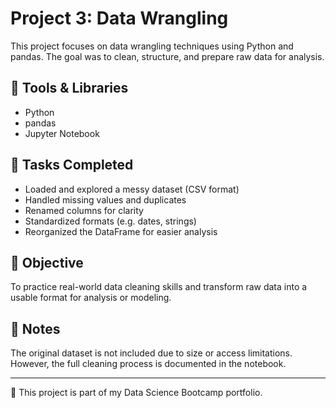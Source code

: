 ﻿# Project 3: Data Wrangling

This project focuses on data wrangling techniques using Python and pandas. The goal was to clean, structure, and prepare raw data for analysis.

## 🧰 Tools & Libraries
- Python
- pandas
- Jupyter Notebook

## 📌 Tasks Completed
- Loaded and explored a messy dataset (CSV format)
- Handled missing values and duplicates
- Renamed columns for clarity
- Standardized formats (e.g. dates, strings)
- Reorganized the DataFrame for easier analysis

## 🎯 Objective
To practice real-world data cleaning skills and transform raw data into a usable format for analysis or modeling.

## 📝 Notes
The original dataset is not included due to size or access limitations. However, the full cleaning process is documented in the notebook.

---

🚀 This project is part of my Data Science Bootcamp portfolio.


